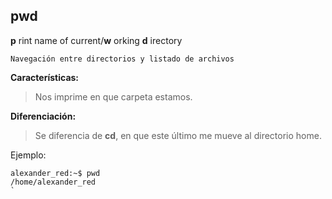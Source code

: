 pwd
--------------------
**p** rint name of current/**w** orking **d** irectory

`Navegación entre directorios y listado de archivos`

**Características:**
>Nos imprime en que carpeta estamos.

**Diferenciación:**
>Se diferencia de **cd**, en que este último me mueve al directorio home.

Ejemplo:
```
alexander_red:~$ pwd
/home/alexander_red
`
